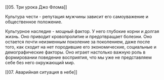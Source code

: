 [[05. Три урока Джо Флома]]

Культура чести - репутация мужчины зависит его самоуважение и общественное положение.

Культурное наследие - мощный фактор. У него глубокие корни и долгая жизнь. Оно приводит кровопролитие и предотвращает болезни. Оно остается почти неизменным поколение за поколением, даже после того, как сходит на нет породившие его экономические, социальные и демографические факторы. Оно играет настолько важную роль в формировании поведение восприятия, что мы уже не представляем себе без него окружающий мир.

[[07. Аварийная ситуация в небе]]